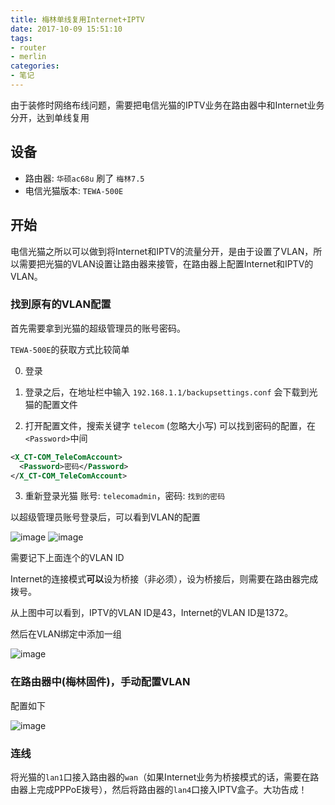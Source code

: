 ```yaml
---
title: 梅林单线复用Internet+IPTV
date: 2017-10-09 15:51:10
tags:
- router
- merlin
categories:
- 笔记
---
```

由于装修时网络布线问题，需要把电信光猫的IPTV业务在路由器中和Internet业务分开，达到单线复用

## 设备

- 路由器: `华硕ac68u` 刷了 `梅林7.5`
- 电信光猫版本: `TEWA-500E`

<!-- more -->

## 开始

电信光猫之所以可以做到将Internet和IPTV的流量分开，是由于设置了VLAN，所以需要把光猫的VLAN设置让路由器来接管，在路由器上配置Internet和IPTV的VLAN。

### 找到原有的VLAN配置

首先需要拿到光猫的超级管理员的账号密码。

`TEWA-500E`的获取方式比较简单

0. 登录

1. 登录之后，在地址栏中输入 `192.168.1.1/backupsettings.conf` 会下载到光猫的配置文件

2. 打开配置文件，搜索关键字 `telecom` (忽略大小写) 可以找到密码的配置，在`<Password>`中间

  ```xml
  <X_CT-COM_TeleComAccount>
    <Password>密码</Password>
  </X_CT-COM_TeleComAccount>
  ```

3. 重新登录光猫 账号: `telecomadmin`，密码: `找到的密码`

以超级管理员账号登录后，可以看到VLAN的配置

![image](https://user-images.githubusercontent.com/15375753/31222989-8a54bfe0-a98e-11e7-93ef-2957aa33a490.png)
![image](https://user-images.githubusercontent.com/15375753/31223123-ed7010f2-a98e-11e7-9f8f-263232d40b1e.png)

需要记下上面连个的VLAN ID

Internet的连接模式**可以**设为桥接（非必须），设为桥接后，则需要在路由器完成拨号。

从上图中可以看到，IPTV的VLAN ID是43，Internet的VLAN ID是1372。

然后在VLAN绑定中添加一组

![image](https://user-images.githubusercontent.com/15375753/31223305-7a54b1a8-a98f-11e7-870d-1c7053ebf7c9.png)

### 在路由器中(梅林固件)，手动配置VLAN

配置如下

![image](https://user-images.githubusercontent.com/15375753/31223752-f0605a4a-a990-11e7-9d27-09bdaa45cc83.png)

### 连线

将光猫的`lan1`口接入路由器的`wan`（如果Internet业务为桥接模式的话，需要在路由器上完成PPPoE拨号），然后将路由器的`lan4`口接入IPTV盒子。大功告成！
